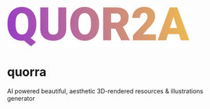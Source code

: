 ![logo](docs/QUOR2A.png)

# quorra

AI powered beautiful, aesthetic 3D-rendered resources &amp; illustrations generator

